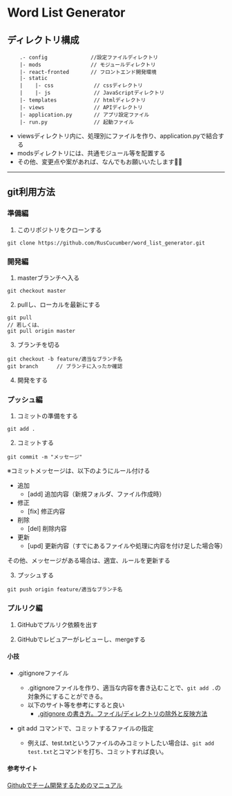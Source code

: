 # Word List Generator

## ディレクトリ構成

        .- config              //設定ファイルディレクトリ
        |- mods                // モジュールディレクトリ
        |- react-fronted       // フロントエンド開発環境
        |- static
        |    |- css             // cssディレクトリ
        |    |- js              // JavaScriptディレクトリ
        |- templates            // htmlディレクトリ
        |- views                // APIディレクトリ
        |- application.py       // アプリ設定ファイル
        |- run.py               // 起動ファイル

- viewsディレクトリ内に、処理別にファイルを作り、application.pyで結合する
- modsディレクトリには、共通モジュール等を配置する
- その他、変更点や案があれば、なんでもお願いいたします🙇‍♂️

---
## git利用方法

### 準備編
1. このリポジトリをクローンする
```
git clone https://github.com/RusCucumber/word_list_generator.git
```

### 開発編
1. masterブランチへ入る
```
git checkout master
```

2. pullし、ローカルを最新にする
```
git pull
// 若しくは、
git pull origin master
```

3. ブランチを切る
```
git checkout -b feature/適当なブランチ名
git branch      // ブランチに入ったか確認
```

4. 開発をする

### プッシュ編
1. コミットの準備をする
```
git add .
```

2. コミットする
```
git commit -m "メッセージ"
```

※コミットメッセージは、以下のようにルール付ける

- 追加
    - [add] 追加内容（新規フォルダ、ファイル作成時）
- 修正
    - [fix] 修正内容
- 削除
    - [del] 削除内容
- 更新
    - [upd] 更新内容（すでにあるファイルや処理に内容を付け足した場合等）

その他、メッセージがある場合は、適宜、ルールを更新する

3. プッシュする
```
git push origin feature/適当なブランチ名
```

### プルリク編
1. GitHubでプルリク依頼を出す

2. GitHubでレビュアーがレビューし、mergeする

#### 小技
- .gitignoreファイル
    - .gitignoreファイルを作り、適当な内容を書き込むことで、``git add .``の対象外にすることができる。
    - 以下のサイト等を参考にすると良い
        - [.gitignore の書き方。ファイル/ディレクトリの除外と反映方法](https://www-creators.com/archives/1662#gitignore-3)
        
- git add コマンドで、コミットするファイルの指定
    - 例えば、test.txtというファイルのみコミットしたい場合は、``git add test.txt``とコマンドを打ち、コミットすれば良い。

#### 参考サイト
[Githubでチーム開発するためのマニュアル](https://qiita.com/siida36/items/880d92559af9bd245c34)
